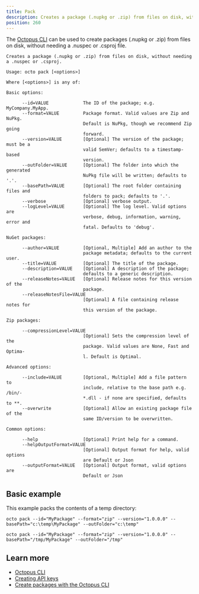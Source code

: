 ```yaml
---
title: Pack
description: Creates a package (.nupkg or .zip) from files on disk, without needing a .nuspec or .csproj
position: 260
---
```


The [Octopus CLI](/docs/octopus-rest-api/octopus-cli/index.md) can be used to create packages (.nupkg or .zip) from files on disk, without needing a .nuspec or .csproj file.

```text
Creates a package (.nupkg or .zip) from files on disk, without needing a .nuspec or .csproj.

Usage: octo pack [<options>]

Where [<options>] is any of:

Basic options:

      --id=VALUE             The ID of the package; e.g. MyCompany.MyApp.
      --format=VALUE         Package format. Valid values are Zip and NuPkg.
                             Default is NuPkg, though we recommend Zip going
                             forward.
      --version=VALUE        [Optional] The version of the package; must be a
                             valid SemVer; defaults to a timestamp-based
                             version.
      --outFolder=VALUE      [Optional] The folder into which the generated
                             NuPkg file will be written; defaults to '.'.
      --basePath=VALUE       [Optional] The root folder containing files and
                             folders to pack; defaults to '.'.
      --verbose              [Optional] verbose output.
      --logLevel=VALUE       [Optional] The log level. Valid options are
                             verbose, debug, information, warning, error and
                             fatal. Defaults to 'debug'.

NuGet packages:

      --author=VALUE         [Optional, Multiple] Add an author to the
                             package metadata; defaults to the current user.
      --title=VALUE          [Optional] The title of the package.
      --description=VALUE    [Optional] A description of the package;
                             defaults to a generic description.
      --releaseNotes=VALUE   [Optional] Release notes for this version of the
                             package.
      --releaseNotesFile=VALUE
                             [Optional] A file containing release notes for
                             this version of the package.

Zip packages:

      --compressionLevel=VALUE
                             [Optional] Sets the compression level of the
                             package. Valid values are None, Fast and Optima-
                             l. Default is Optimal.

Advanced options:

      --include=VALUE        [Optional, Multiple] Add a file pattern to
                             include, relative to the base path e.g. /bin/-
                             *.dll - if none are specified, defaults to **.
      --overwrite            [Optional] Allow an existing package file of the
                             same ID/version to be overwritten.

Common options:

      --help                 [Optional] Print help for a command.
      --helpOutputFormat=VALUE
                             [Optional] Output format for help, valid options
                             are Default or Json
      --outputFormat=VALUE   [Optional] Output format, valid options are
                             Default or Json
```

## Basic example

This example packs the contents of a temp directory:

```text Windows
octo pack --id="MyPackage" --format="zip" --version="1.0.0.0" --basePath="c:\temp\MyPackage" --outFolder="c:\temp"
```
```text Linux
octo pack --id="MyPackage" --format="zip" --version="1.0.0.0" --basePath="/tmp/MyPackage" --outFolder="/tmp"
```

## Learn more

- [Octopus CLI](/docs/octopus-rest-api/octopus-cli/index.md)
- [Creating API keys](/docs/octopus-rest-api/how-to-create-an-api-key.md)
- [Create packages with the Octopus CLI](/docs/packaging-applications/create-packages/octopus-cli.md)
